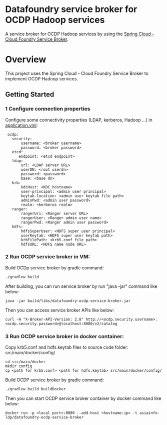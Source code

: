 # Datafoundry service broker for OCDP Hadoop services
A service broker for OCDP Hadoop services by using the [Spring Cloud - Cloud Foundry Service Broker](https://github.com/spring-cloud/spring-cloud-cloudfoundry-service-broker).

# Overview

This project uses the Spring Cloud - Cloud Foundry Service Broker to implement OCDP Hadoop services.

## Getting Started

### 1 Configure connection properties
Configure some connectivity properties (LDAP, kerberos, Hadoop ...) in [application.yml](src/main/resources/application.yml):

     ocdp:
       security:
           username: <broker username>
           password: <broker password>
       etcd:
          endpoint: <etcd endpoint>
       ldap:
           url: <LDAP server URL>
           userDN: <root userdn>
           password: <password>
           base: <base dn>
       krb:
           kdcHost: <KDC hostname>
           user-principal: <admin user principal>
           keytab-location: <admin user keytab file path>
           adminPwd: <admin user password>
           realm: <kerberos realm>
       ranger:
           rangerUri: <Ranger server URL>
           rangerUser: <Ranger admin user name>
           rangerPwd: <Ranger admin user password>
       hdfs:
           hdfsSuperUser: <HDFS super user principal>
           userKeytab: <HDFS super user keytab path>
           krbFilePath: <krb5.conf file path>
           hdfsURL: <HDFS name node URL>

### 2 Run OCDP service broker in VM:
Build OCDp service broker by gradle command:

    ./gradlew build

After building, you can run service broker by run "java -jar" command like below:

    java -jar build/libs/datafoundry-ocdp-service-broker.jar

Then you can access service broker APIs like below:

    curl -H "X-Broker-API-Version: 2.8" http://<ocdp.security.username>:<ocdp.security.password>@localhost:8080/v2/catalog

### 3 Run OCDP service broker in docker container:
Copy krb5.conf and hdfs.keytab files to source code folder: src/main/docker/config/

    cd src/main/docker
    mkdir config
    cp <path for krb5.conf> <path for hdfs.keytab> src/main/docker/config/

Build OCDP service broker by gradle command:

    ./gradlew build buildDocker

Then you can start OCDP service broker container by docker command like below:

    docker run -p <local port>:8080 --add-host <hostname:ip> -t asiainfo-ldp/datafoundry-ocdp-service-broker
